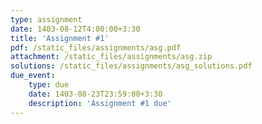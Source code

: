 ```yaml
---
type: assignment
date: 1403-08-12T4:00:00+3:30
title: 'Assignment #1'
pdf: /static_files/assignments/asg.pdf
attachment: /static_files/assignments/asg.zip
solutions: /static_files/assignments/asg_solutions.pdf
due_event: 
    type: due
    date: 1403-08-23T23:59:00+3:30
    description: 'Assignment #1 due'
---
```

